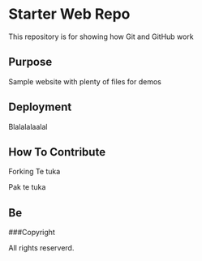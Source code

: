 # Starter Web Repo

This repository is for showing how Git and GitHub work

## Purpose

Sample website with plenty of files for demos

## Deployment

Blalalalaalal

## How To Contribute

Forking
Te tuka

Pak te tuka 

## Be 

###Copyright

All rights reserverd. 